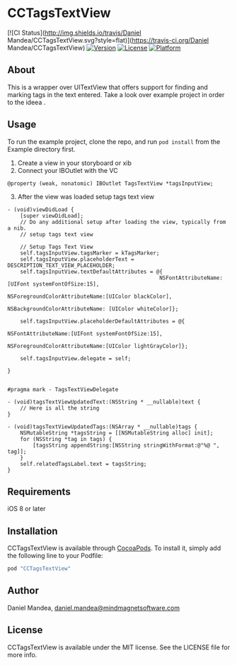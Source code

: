 # CCTagsTextView

[![CI Status](http://img.shields.io/travis/Daniel Mandea/CCTagsTextView.svg?style=flat)](https://travis-ci.org/Daniel Mandea/CCTagsTextView)
[![Version](https://img.shields.io/cocoapods/v/CCTagsTextView.svg?style=flat)](http://cocoapods.org/pods/CCTagsTextView)
[![License](https://img.shields.io/cocoapods/l/CCTagsTextView.svg?style=flat)](http://cocoapods.org/pods/CCTagsTextView)
[![Platform](https://img.shields.io/cocoapods/p/CCTagsTextView.svg?style=flat)](http://cocoapods.org/pods/CCTagsTextView)

##  About 

This is a  wrapper over UITextView that offers support for finding and marking tags in the text entered. Take a look over example project in order to  the ideea .

## Usage

To run the example project, clone the repo, and run `pod install` from the Example directory first.

1. Create a view in your storyboard or xib 
2. Connect your IBOutlet with the VC 

```objc
@property (weak, nonatomic) IBOutlet TagsTextView *tagsInputView;
```

3. After the view was loaded setup tags text view 

```objc
- (void)viewDidLoad {
    [super viewDidLoad];
	// Do any additional setup after loading the view, typically from a nib.
    // setup tags text view
    
    // Setup Tags Text View
    self.tagsInputView.tagsMarker = kTagsMarker;
    self.tagsInputView.placeholderText = DESCRIPTION_TEXT_VIEW_PLACEHOLDER;
    self.tagsInputView.textDefaultAttributes = @{
                                                NSFontAttributeName:[UIFont systemFontOfSize:15],
                                                NSForegroundColorAttributeName:[UIColor blackColor],
                                                NSBackgroundColorAttributeName: [UIColor whiteColor]};
    
    self.tagsInputView.placeholderDefaultAttributes = @{
                                                       NSFontAttributeName:[UIFont systemFontOfSize:15],
                                                       NSForegroundColorAttributeName:[UIColor lightGrayColor]};
    
    self.tagsInputView.delegate = self;
    
}


#pragma mark - TagsTextViewDelegate

- (void)tagsTextViewUpdatedText:(NSString * __nullable)text {
    // Here is all the string 
}

- (void)tagsTextViewUpdatedTags:(NSArray * __nullable)tags {
    NSMutableString *tagsString = [[NSMutableString alloc] init];
    for (NSString *tag in tags) {
        [tagsString appendString:[NSString stringWithFormat:@"%@ ", tag]];
    }
    self.relatedTagsLabel.text = tagsString;
}

```


## Requirements

iOS 8 or later 

## Installation

CCTagsTextView is available through [CocoaPods](http://cocoapods.org). To install
it, simply add the following line to your Podfile:



```ruby
pod "CCTagsTextView"
```

## Author

Daniel Mandea, daniel.mandea@mindmagnetsoftware.com

## License

CCTagsTextView is available under the MIT license. See the LICENSE file for more info.
